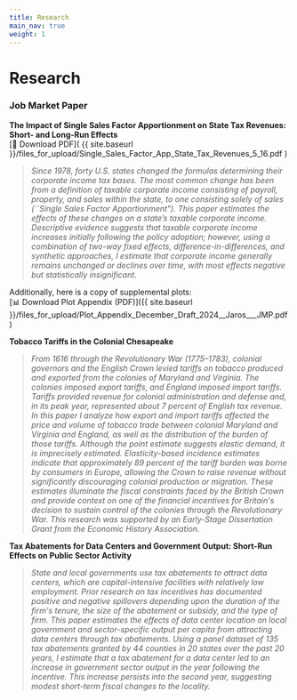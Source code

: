 ```yaml
---
title: Research
main_nav: true
weight: 1
---
```


# Research

### Job Market Paper

**The Impact of Single Sales Factor Apportionment on State Tax Revenues: Short- and Long-Run Effects**  
[📄 Download PDF]( {{ site.baseurl }}/files_for_upload/Single_Sales_Factor_App_State_Tax_Revenues_5_16.pdf )

> *Since 1978, forty U.S. states changed the formulas determining their corporate income tax bases. The most common change has been from a definition of taxable corporate income consisting of payroll, property, and sales within the state, to one consisting solely of sales (``Single Sales Factor Apportionment"). This paper estimates the effects of these changes on a state’s taxable corporate income. Descriptive evidence suggests that taxable corporate income increases initially following the policy adoption; however, using a combination of two-way fixed effects, difference-in-differences, and synthetic approaches, I estimate that corporate income generally remains unchanged or declines over time, with most effects negative but statistically insignificant.*

Additionally, here is a copy of supplemental plots:  
[📊 Download Plot Appendix (PDF)]({{ site.baseurl }}/files_for_upload/Plot_Appendix_December_Draft_2024__Jaros___JMP.pdf)


**Tobacco Tariffs in the Colonial Chesapeake**  
> *From 1616 through the Revolutionary War (1775–1783), colonial governors and the English Crown levied tariffs on tobacco produced and exported from the colonies of Maryland and Virginia. The colonies imposed export tariffs, and England imposed import tariffs. Tariffs provided revenue for colonial administration and defense and, in its peak year, represented about 7 percent of English tax revenue. In this paper I analyze how export and import tariffs affected the price and volume of tobacco trade between colonial Maryland and Virginia and England, as well as the distribution of the burden of those tariffs. Although the point estimate suggests elastic demand, it is imprecisely estimated. Elasticity-based incidence estimates indicate that approximately 89 percent of the tariff burden was borne by consumers in Europe, allowing the Crown to raise revenue without significantly discouraging colonial production or migration. These estimates illuminate the fiscal constraints faced by the British Crown and provide context on one of the financial incentives for Britain's decision to sustain control of the colonies through the Revolutionary War.*
*This research was supported by an Early-Stage Dissertation Grant from the Economic History Association.*


**Tax Abatements for Data Centers and Government Output: Short-Run Effects on Public Sector Activity**
> *State and local governments use tax abatements to attract data centers, which are capital-intensive facilities with relatively low employment. Prior research on tax incentives has documented positive and negative spillovers depending upon the duration of the firm's tenure, the size of the abatement or subsidy, and the type of firm. This paper estimates the effects of data center location on local government and sector-specific output per capita from attracting data centers through tax abatements. Using a panel dataset of 135 tax abatements granted by 44 counties in 20 states over the past 20 years, I estimate that a tax abatement for a data center led to an increase in government sector output in the year following the incentive. This increase persists into the second year, suggesting modest short-term fiscal changes to the locality.* 
